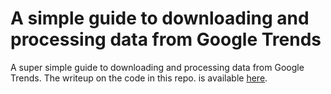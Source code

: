# A simple guide to downloading and processing data from Google Trends

A super simple guide to downloading and processing data from  Google Trends. The writeup on the code in this repo. is available [here][1].

[1]:    https://quaintitative.com/extract_gtrends/